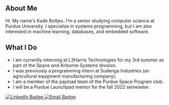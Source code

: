 ## About Me

Hi. My name's Kade Boltjes. I'm a senior studying computer science at Purdue University. I specialize in systems programming, but I am also interested in machine learning, databases, and embedded software.

## What I Do

- I am currently interning at L3Harris Technologies for my 3rd summer as part of the Space and Airborne Systems division. 
- I was previously a programming intern at Sudenga Industries (an agricultural equipment manufacturing company).
- I am a member of the payload team of the Purdue Space Program club.
- I will be a Purdue Launchpad mentor for the fall 2022 semeseter.


<div id="badges">
  <a href="https://www.linkedin.com/in/kadeboltjes/">
    <img src="https://img.shields.io/badge/LinkedIn-blue?style=for-the-badge&logo=linkedin&logoColor=white" alt="LinkedIn Badge"/>
  </a>
  <a href="mailto:kadeboltjes15@gmail.com">
    <img src="https://img.shields.io/badge/Email-D14836?style=for-the-badge&logo=gmail&logoColor=white" alt="Email Badge"/>
  </a>
</div>

<!--
**Kboltjes/Kboltjes** is a ✨ _special_ ✨ repository because its `README.md` (this file) appears on your GitHub profile.

Here are some ideas to get you started:

- 🔭 I’m currently working on ...
- 🌱 I’m currently learning ...
- 👯 I’m looking to collaborate on ...
- 🤔 I’m looking for help with ...
- 💬 Ask me about ...
- 📫 How to reach me: ...
- 😄 Pronouns: ...
- ⚡ Fun fact: ...
-->
<!--[![Anurag's GitHub stats](https://github-readme-stats.vercel.app/api?username=Kboltjes)](https://github.com/anuraghazra/github-readme-stats)-->
<!--[![Top Langs](https://github-readme-stats.vercel.app/api/top-langs/?username=Kboltjes&layout=compact)](https://github.com/anuraghazra/github-readme-stats)-->
